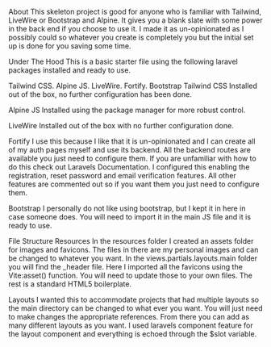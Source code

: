 About
This skeleton project is good for anyone who is familiar with Tailwind, LiveWire or Bootstrap and Alpine. It gives you a blank slate with some power in the back end if you choose to use it. I made it as un-opinionated as I possibly could so whatever you create is completely you but the initial set up is done for you saving some time.

Under The Hood
This is a basic starter file using the following laravel packages installed and ready to use.

Tailwind CSS.
Alpine JS.
LiveWire.
Fortify.
Bootstrap
Tailwind CSS
Installed out of the box, no further configuration has been done.

Alpine JS
Installed using the package manager for more robust control.

LiveWire
Installed out of the box with no further configuration done.

Fortify
I use this because I like that it is un-opinionated and I can create all of my auth pages myself and use its backend. All the backend routes are available you just need to configure them. If you are unfamiliar with how to do this check out Laravels Documentation. I configured this enabling the registration, reset password and email verification features. All other features are commented out so if you want them you just need to configure them.

Bootstrap
I personally do not like using bootstrap, but I kept it in here in case someone does. You will need to import it in the main JS file and it is ready to use.

File Structure
Resources
In the resources folder I created an assets folder for images and favicons. The files in there are my personal images and can be changed to whatever you want. In the views.partials.layouts.main folder you will find the _header file. Here I imported all the favicons using the Vite:asset() function. You will need to update those to your own files. The rest is a standard HTML5 boilerplate.

Layouts
I wanted this to accommodate projects that had multiple layouts so the main directory can be changed to what ever you want. You will just need to make changes the appropriate references. From there you can add as many different layouts as you want. I used laravels component feature for the layout component and everything is echoed through the $slot variable.
